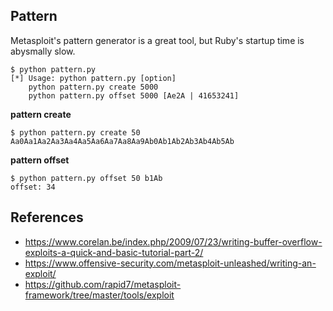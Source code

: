 ## Pattern

Metasploit's pattern generator is a great tool, but Ruby's startup time is abysmally slow. 

```
$ python pattern.py
[*] Usage: python pattern.py [option]
    python pattern.py create 5000
    python pattern.py offset 5000 [Ae2A | 41653241]
```

**pattern create**

```
$ python pattern.py create 50
Aa0Aa1Aa2Aa3Aa4Aa5Aa6Aa7Aa8Aa9Ab0Ab1Ab2Ab3Ab4Ab5Ab
```

**pattern offset**

```
$ python pattern.py offset 50 b1Ab
offset: 34
```

## References

- https://www.corelan.be/index.php/2009/07/23/writing-buffer-overflow-exploits-a-quick-and-basic-tutorial-part-2/
- https://www.offensive-security.com/metasploit-unleashed/writing-an-exploit/
- https://github.com/rapid7/metasploit-framework/tree/master/tools/exploit
